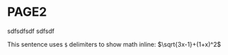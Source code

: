 # PAGE2

sdfsdfsdf sdfsdf

This sentence uses `$` delimiters to show math inline: $\sqrt{3x-1}+(1+x)^2$
